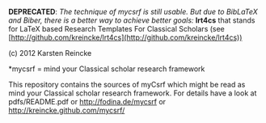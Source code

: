 
**DEPRECATED**: *The technique of mycsrf is still usable. But
due to BibLaTeX and Biber, there is a better way to achieve 
better goals:* **lrt4cs** that stands for LaTeX based Research
Templates For Classical Scholars (see 
[http://github.com/kreincke/lrt4cs](http://github.com/kreincke/lrt4cs))

(c) 2012 Karsten Reincke

*mycsrf = mind your Classical scholar research framework

This repository contains the sources of myCsrf which might be read as
mind your Classical scholar research framework. For details have a look at
pdfs/README.pdf or http://fodina.de/mycsrf or http://kreincke.github.com/mycsrf/
